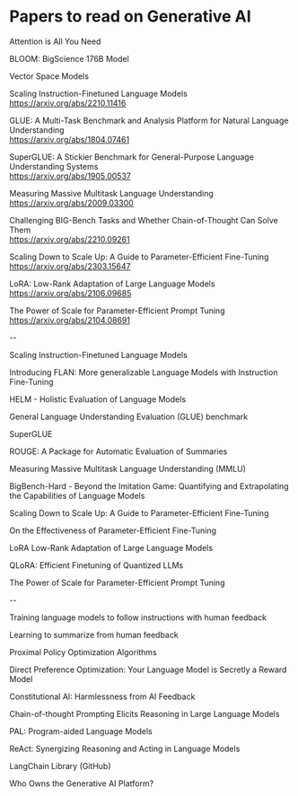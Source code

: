# Papers to read on Generative AI

Attention is All You Need

BLOOM: BigScience 176B Model

Vector Space Models

Scaling Instruction-Finetuned Language Models<br>
https://arxiv.org/abs/2210.11416

GLUE: A Multi-Task Benchmark and Analysis Platform for Natural Language Understanding<br>
https://arxiv.org/abs/1804.07461

SuperGLUE: A Stickier Benchmark for General-Purpose Language Understanding Systems<br>
https://arxiv.org/abs/1905.00537

Measuring Massive Multitask Language Understanding<br>
https://arxiv.org/abs/2009.03300

Challenging BIG-Bench Tasks and Whether Chain-of-Thought Can Solve Them<br>
https://arxiv.org/abs/2210.09261

Scaling Down to Scale Up: A Guide to Parameter-Efficient Fine-Tuning<br>
https://arxiv.org/abs/2303.15647

LoRA: Low-Rank Adaptation of Large Language Models<br>
https://arxiv.org/abs/2106.09685

The Power of Scale for Parameter-Efficient Prompt Tuning<br>
https://arxiv.org/abs/2104.08691

--

Scaling Instruction-Finetuned Language Models

Introducing FLAN: More generalizable Language Models with Instruction Fine-Tuning

HELM - Holistic Evaluation of Language Models

General Language Understanding Evaluation (GLUE) benchmark

SuperGLUE

ROUGE: A Package for Automatic Evaluation of Summaries

Measuring Massive Multitask Language Understanding (MMLU)

BigBench-Hard - Beyond the Imitation Game: Quantifying and Extrapolating the Capabilities of Language Models

Scaling Down to Scale Up: A Guide to Parameter-Efficient Fine-Tuning

On the Effectiveness of Parameter-Efficient Fine-Tuning

LoRA Low-Rank Adaptation of Large Language Models

QLoRA: Efficient Finetuning of Quantized LLMs

The Power of Scale for Parameter-Efficient Prompt Tuning

--

Training language models to follow instructions with human feedback

Learning to summarize from human feedback

Proximal Policy Optimization Algorithms

Direct Preference Optimization: Your Language Model is Secretly a Reward Model

Constitutional AI: Harmlessness from AI Feedback

Chain-of-thought Prompting Elicits Reasoning in Large Language Models

PAL: Program-aided Language Models

ReAct: Synergizing Reasoning and Acting in Language Models

LangChain Library (GitHub)

Who Owns the Generative AI Platform?

